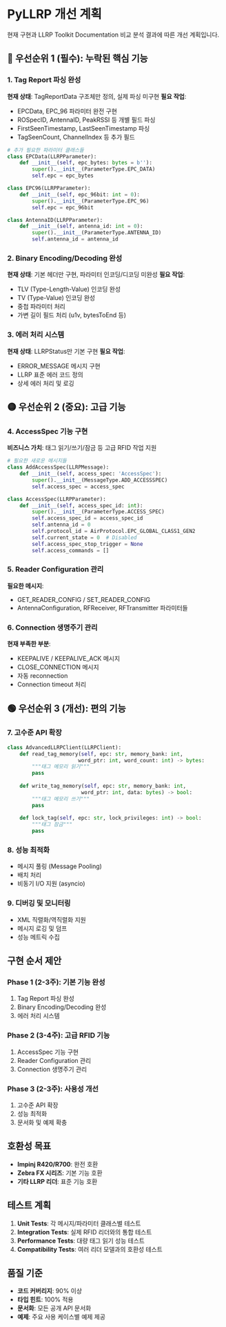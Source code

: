 # PyLLRP 개선 계획

현재 구현과 LLRP Toolkit Documentation 비교 분석 결과에 따른 개선 계획입니다.

## 🔴 우선순위 1 (필수): 누락된 핵심 기능

### 1. Tag Report 파싱 완성
**현재 상태**: TagReportData 구조체만 정의, 실제 파싱 미구현
**필요 작업**:
- EPCData, EPC_96 파라미터 완전 구현
- ROSpecID, AntennaID, PeakRSSI 등 개별 필드 파싱
- FirstSeenTimestamp, LastSeenTimestamp 파싱
- TagSeenCount, ChannelIndex 등 추가 필드

```python
# 추가 필요한 파라미터 클래스들
class EPCData(LLRPParameter):
    def __init__(self, epc_bytes: bytes = b''):
        super().__init__(ParameterType.EPC_DATA)
        self.epc = epc_bytes

class EPC96(LLRPParameter):
    def __init__(self, epc_96bit: int = 0):
        super().__init__(ParameterType.EPC_96)
        self.epc = epc_96bit

class AntennaID(LLRPParameter):
    def __init__(self, antenna_id: int = 0):
        super().__init__(ParameterType.ANTENNA_ID)
        self.antenna_id = antenna_id
```

### 2. Binary Encoding/Decoding 완성
**현재 상태**: 기본 헤더만 구현, 파라미터 인코딩/디코딩 미완성
**필요 작업**:
- TLV (Type-Length-Value) 인코딩 완성
- TV (Type-Value) 인코딩 완성
- 중첩 파라미터 처리
- 가변 길이 필드 처리 (u1v, bytesToEnd 등)

### 3. 에러 처리 시스템
**현재 상태**: LLRPStatus만 기본 구현
**필요 작업**:
- ERROR_MESSAGE 메시지 구현
- LLRP 표준 에러 코드 정의
- 상세 에러 처리 및 로깅

## 🟡 우선순위 2 (중요): 고급 기능

### 4. AccessSpec 기능 구현
**비즈니스 가치**: 태그 읽기/쓰기/잠금 등 고급 RFID 작업 지원

```python
# 필요한 새로운 메시지들
class AddAccessSpec(LLRPMessage):
    def __init__(self, access_spec: 'AccessSpec'):
        super().__init__(MessageType.ADD_ACCESSSPEC)
        self.access_spec = access_spec

class AccessSpec(LLRPParameter):
    def __init__(self, access_spec_id: int):
        super().__init__(ParameterType.ACCESS_SPEC)
        self.access_spec_id = access_spec_id
        self.antenna_id = 0
        self.protocol_id = AirProtocol.EPC_GLOBAL_CLASS1_GEN2
        self.current_state = 0  # Disabled
        self.access_spec_stop_trigger = None
        self.access_commands = []
```

### 5. Reader Configuration 관리
**필요한 메시지**:
- GET_READER_CONFIG / SET_READER_CONFIG
- AntennaConfiguration, RFReceiver, RFTransmitter 파라미터들

### 6. Connection 생명주기 관리
**현재 부족한 부분**:
- KEEPALIVE / KEEPALIVE_ACK 메시지
- CLOSE_CONNECTION 메시지
- 자동 reconnection
- Connection timeout 처리

## 🟢 우선순위 3 (개선): 편의 기능

### 7. 고수준 API 확장
```python
class AdvancedLLRPClient(LLRPClient):
    def read_tag_memory(self, epc: str, memory_bank: int, 
                       word_ptr: int, word_count: int) -> bytes:
        """태그 메모리 읽기"""
        pass
    
    def write_tag_memory(self, epc: str, memory_bank: int,
                        word_ptr: int, data: bytes) -> bool:
        """태그 메모리 쓰기"""
        pass
    
    def lock_tag(self, epc: str, lock_privileges: int) -> bool:
        """태그 잠금"""
        pass
```

### 8. 성능 최적화
- 메시지 풀링 (Message Pooling)
- 배치 처리
- 비동기 I/O 지원 (asyncio)

### 9. 디버깅 및 모니터링
- XML 직렬화/역직렬화 지원
- 메시지 로깅 및 덤프
- 성능 메트릭 수집

## 구현 순서 제안

### Phase 1 (2-3주): 기본 기능 완성
1. Tag Report 파싱 완성
2. Binary Encoding/Decoding 완성
3. 에러 처리 시스템

### Phase 2 (3-4주): 고급 RFID 기능
1. AccessSpec 기능 구현
2. Reader Configuration 관리
3. Connection 생명주기 관리

### Phase 3 (2-3주): 사용성 개선
1. 고수준 API 확장
2. 성능 최적화
3. 문서화 및 예제 확충

## 호환성 목표

- **Impinj R420/R700**: 완전 호환
- **Zebra FX 시리즈**: 기본 기능 호환
- **기타 LLRP 리더**: 표준 기능 호환

## 테스트 계획

1. **Unit Tests**: 각 메시지/파라미터 클래스별 테스트
2. **Integration Tests**: 실제 RFID 리더와의 통합 테스트
3. **Performance Tests**: 대량 태그 읽기 성능 테스트
4. **Compatibility Tests**: 여러 리더 모델과의 호환성 테스트

## 품질 기준

- **코드 커버리지**: 90% 이상
- **타입 힌트**: 100% 적용
- **문서화**: 모든 공개 API 문서화
- **예제**: 주요 사용 케이스별 예제 제공